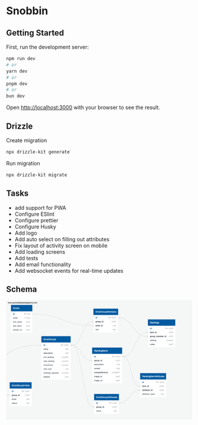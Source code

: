 # Snobbin

## Getting Started

First, run the development server:

```bash
npm run dev
# or
yarn dev
# or
pnpm dev
# or
bun dev
```

Open [http://localhost:3000](http://localhost:3000) with your browser to see the result.

## Drizzle

Create migration

```bash
npx drizzle-kit generate
```

Run migration

```bash
npx drizzle-kit migrate
```

## Tasks

- add support for PWA
- Configure ESlint
- Configure prettier
- Configure Husky
- Add logo
- Add auto select on filling out attributes
- Fix layout of activity screen on mobile
- Add loading screens
- Add tests
- Add email functionality
- Add websocket events for real-time updates

## Schema

![DB Schema](/docs/QuickDBD-export.png)
